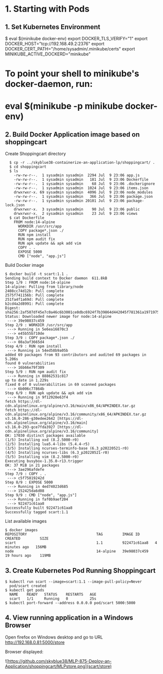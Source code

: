 # 1. Starting with Pods

## 1. Set Kubernetes Environment

  $ eval $(minikube docker-env)
    export DOCKER_TLS_VERIFY="1"
    export DOCKER_HOST="tcp://192.168.49.2:2376"
    export DOCKER_CERT_PATH="/home/sysadmin/.minikube/certs"
    export MINIKUBE_ACTIVE_DOCKERD="minikube"
  # To point your shell to minikube's docker-daemon, run:
  # eval $(minikube -p minikube docker-env)

## 2. Build Docker Application image based on shoppingcart

  Create Shoppingcart directory

```
  $ cp -r ../skyblue38-containerize-an-application-lp/shoppingcart/ .
  $ cd shoppingcart
  $ ls
    -rw-rw-r--.  1 sysadmin sysadmin  2294 Jul  9 23:06 app.js
    -rw-rw-r--.  1 sysadmin sysadmin   181 Jul  9 23:06 Dockerfile
    -rw-rw-r--.  1 sysadmin sysadmin    68 Jul  9 23:06 .dockerignore
    -rw-rw-r--.  1 sysadmin sysadmin  1024 Jul  9 23:06 items.json
    drwxrwxr-x. 69 sysadmin sysadmin  4096 Jul  9 23:06 node_modules
    -rw-rw-r--.  1 sysadmin sysadmin   366 Jul  9 23:06 package.json
    -rw-rw-r--.  1 sysadmin sysadmin 20101 Jul  9 23:06 package-lock.json
    drwxrwxr-x.  3 sysadmin sysadmin    90 Jul  9 23:06 public
    drwxrwxr-x.  2 sysadmin sysadmin    23 Jul  9 23:06 views
  $ cat Dockerfile
    FROM node:14-alpine
      WORKDIR /usr/src/app
      COPY package*.json ./
      RUN npm install
      RUN npm audit fix
      RUN apk update && apk add vim
      COPY . .
      EXPOSE 5000
      CMD ["node", "app.js"]
```

  Build Docker image


```
$ docker build -t scart:1.1 .
Sending build context to Docker daemon  611.8kB
Step 1/9 : FROM node:14-alpine
14-alpine: Pulling from library/node
2408cc74d12b: Pull complete
2575f741156b: Pull complete
251fa4f1a69d: Pull complete
b2cd4a2d8991: Pull complete
Digest: sha256:2af507df45e7c0a46c6b3001ce0dbc6924f7b39864d442045f781361a1971975
Status: Downloaded newer image for node:14-alpine
 ---> 39e98037c459
Step 2/9 : WORKDIR /usr/src/app
 ---> Running in 5e6ea16870c3
 ---> e45b55b710de
Step 3/9 : COPY package*.json ./
 ---> 08a3af3665d4
Step 4/9 : RUN npm install
 ---> Running in 54ed58b9a05b
added 69 packages from 93 contributors and audited 69 packages in 5.206s
found 0 vulnerabilities
 ---> 16b66e79f309
Step 5/9 : RUN npm audit fix
 ---> Running in 88862531c817
up to date in 1.229s
fixed 0 of 0 vulnerabilities in 69 scanned packages
 ---> 6b006c77864b
Step 6/9 : RUN apk update && apk add vim
 ---> Running in 9f12920e63f4
fetch https://dl-cdn.alpinelinux.org/alpine/v3.16/main/x86_64/APKINDEX.tar.gz
fetch https://dl-cdn.alpinelinux.org/alpine/v3.16/community/x86_64/APKINDEX.tar.gz
v3.16.0-286-g30edee2642 [https://dl-cdn.alpinelinux.org/alpine/v3.16/main]
v3.16.0-293-gce7fda3927 [https://dl-cdn.alpinelinux.org/alpine/v3.16/community]
OK: 17030 distinct packages available
(1/5) Installing xxd (8.2.5000-r0)
(2/5) Installing lua5.4-libs (5.4.4-r5)
(3/5) Installing ncurses-terminfo-base (6.3_p20220521-r0)
(4/5) Installing ncurses-libs (6.3_p20220521-r0)
(5/5) Installing vim (8.2.5000-r0)
Executing busybox-1.35.0-r13.trigger
OK: 37 MiB in 21 packages
 ---> 3ae296afdefe
Step 7/9 : COPY . .
 ---> c5f75819242d
Step 8/9 : EXPOSE 5000
 ---> Running in 4ed74023d685
 ---> 152425da6d08
Step 9/9 : CMD ["node", "app.js"]
 ---> Running in faf0b9aef204
 ---> 922471c61aa8
Successfully built 922471c61aa8
Successfully tagged scart:1.1
```

  List available images

```
$ docker images
REPOSITORY                                TAG         IMAGE ID       CREATED         SIZE
scart                                     1.1         922471c61aa8   4 minutes ago   156MB
node                                      14-alpine   39e98037c459   19 hours ago    119MB
```

## 3. Create Kubernetes Pod Running Shoppingcart


```
$ kubectl run scart --image=scart:1.1 --image-pull-policy=Never
  pod/scart created
$ kubectl get pods
  NAME    READY   STATUS    RESTARTS   AGE
  scart   1/1     Running   0          25s
$ kubectl port-forward --address 0.0.0.0 pod/scart 5000:5000
```

## 4. View running application in a Windows Browser

  Open firefox on Windows desktop and go to URL http://192.168.0.81:5000/store

  Browser displayed:

![https://github.com/skyblue38/MLP-875-Deploy-an-Application/shoppingcart/MLPstore.png](scart/store)

